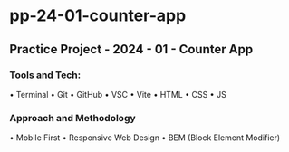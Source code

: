 # pp-24-01-counter-app

## Practice Project - 2024 - 01 - Counter App

### Tools and Tech:

• Terminal • Git • GitHub • VSC • Vite • HTML • CSS • JS

### Approach and Methodology

• Mobile First • Responsive Web Design • BEM (Block Element Modifier)
